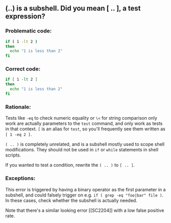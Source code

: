 ## (..) is a subshell. Did you mean [ .. ], a test expression?

### Problematic code:

```sh
if ( 1 -lt 2 )
then
  echo "1 is less than 2"
fi
```

### Correct code:

```sh
if [ 1 -lt 2 ]
then
  echo "1 is less than 2"
fi
```
### Rationale:

Tests like `-eq` to check numeric equality or `\<` for string comparison only work are actually parameters to the `test` command, and only work as tests in that context. `[` is an alias for `test`, so you'll frequently see them written as `[ 1 -eq 2 ]`.

`( .. )` is completely unrelated, and is a subshell mostly used to scope shell modifications. They should not be used in `if` or `while` statements in shell scripts.

If you wanted to test a condition, rewrite the `( .. )` to `[ .. ]`. 

### Exceptions:

This error is triggered by having a binary operator as the first parameter in a subshell, and could falsely trigger on e.g. `if ( grep -eq "foo|bar" file )`. In these cases, check whether the subshell is actually needed.

Note that there's a similar looking error [[SC2204]] with a low false positive rate.